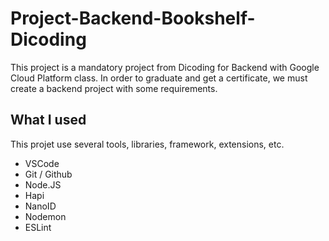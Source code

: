 
# Project-Backend-Bookshelf-Dicoding

This project is a mandatory project from Dicoding for Backend with Google Cloud Platform class. In order to graduate and get a certificate, we must create a backend project with some requirements.


## What I used

This projet use several tools, libraries, framework, extensions, etc.

- VSCode
- Git / Github
- Node.JS
- Hapi
- NanoID
- Nodemon 
- ESLint

